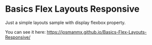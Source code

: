 # Basics Flex Layouts Responsive

Just a simple layouts sample with display flexbox property.

You can see it here: https://josmanmx.github.io/Basics-Flex-Layouts-Responsive/
